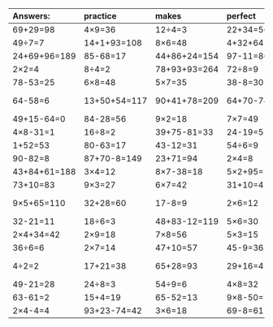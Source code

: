 | Answers: | practice | makes | perfect | ! |
| :--- | :--- | :--- | :--- | :--- |
| 69+29=98 | 4×9=36 | 12÷4=3 | 22+34=56 | 60+12=72 | 
| 49÷7=7 | 14+1+93=108 | 8×6=48 | 4+32+64=100 | 2×7+65=79 | 
| 24+69+96=189 | 85-68=17 | 44+86+24=154 | 97-11=86 | 3×3=9 | 
| 2×2=4 | 8÷4=2 | 78+93+93=264 | 72÷8=9 | 38+16=54 | 
| 78-53=25 | 6×8=48 | 5×7=35 | 38-8=30 | 4×5-16=4 | 
| 64-58=6 | 13+50+54=117 | 90+41+78=209 | 64+70-74=60 | 68+36-27=77 | 
| 49+15-64=0 | 84-28=56 | 9×2=18 | 7×7=49 | 9×4=36 | 
| 4×8-31=1 | 16÷8=2 | 39+75-81=33 | 24-19=5 | 40÷8=5 | 
| 1+52=53 | 80-63=17 | 43-12=31 | 54÷6=9 | 7×2=14 | 
| 90-82=8 | 87+70-8=149 | 23+71=94 | 2×4=8 | 1+46-43=4 | 
| 43+84+61=188 | 3×4=12 | 8×7-38=18 | 5×2+95=105 | 8×3=24 | 
| 73+10=83 | 9×3=27 | 6×7=42 | 31+10=41 | 16-16=0 | 
| 9×5+65=110 | 32+28=60 | 17-8=9 | 2×6=12 | 92+43-68=67 | 
| 32-21=11 | 18÷6=3 | 48+83-12=119 | 5×6=30 | 8×7=56 | 
| 2×4+34=42 | 2×9=18 | 7×8=56 | 5×3=15 | 7×4=28 | 
| 36÷6=6 | 2×7=14 | 47+10=57 | 45-9=36 | 73-32=41 | 
| 4÷2=2 | 17+21=38 | 65+28=93 | 29+16=45 | 26+66-58=34 | 
| 49-21=28 | 24÷8=3 | 54÷9=6 | 4×8=32 | 28-4=24 | 
| 63-61=2 | 15+4=19 | 65-52=13 | 9×8-50=22 | 52+28=80 | 
| 2×4-4=4 | 93+23-74=42 | 3×6=18 | 69-8=61 | 68-9=59 | 

